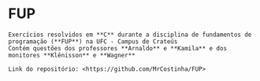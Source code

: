 # FUP
    Exercícios resolvidos em **C** durante a disciplina de fundamentos de programação (**FUP**) na UFC - Campus de Crateús
    Contém questões dos professores **Arnaldo** e **Kamila** e dos monitores **Klênisson** e **Wagner**

    Link do repositório: <https://github.com/MrCostinha/FUP>